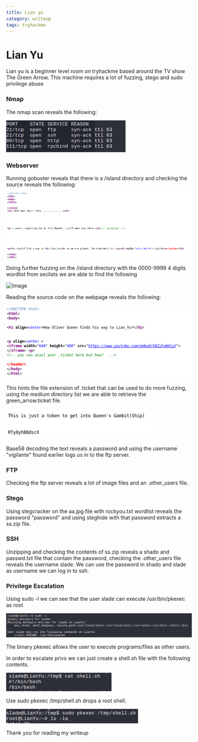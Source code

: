 ```yaml
---
title: Lian yu 
category: writeup
tags: tryhackme
---
```

# Lian Yu

Lian yu is a beginner level room on tryhackme based around the TV show The Green Arrow. 
This machine requires a lot of fuzzing, stego and sudo privilege abuse

### Nmap
 The nmap scan reveals the following:

 ![Image](/assets/img/lianyu/image1.png)

### Webserver
 Running gobuster reveals that there is a /island directory and checking the source reveals the following:

 ![Image](/assets/img/lianyu/image2.png)

 Doing further fuzzing on the /island directory with the 0000-9999 4 digits wordlist from seclists we are able to find the following 

 ![Image](https://raw.githubusercontent.com/n00bmasterr/blog/master/images/lianyu/image3.png)


 Reading the source code on the webpage reveals the following: 

  ![Image](/assets/img/lianyu/image4.png)

 This hints the file extension of .ticket that can be used to do more fuzzing, using the medium directory list we are able to retrieve the green_arrow.ticket file.

  ![Image](/assets/img/lianyu/image5.png)
 
 Base58 decoding the text reveals a password and using the username "vigilante" found earlier logs us in to the ftp server.

### FTP
 Checking the ftp server reveals a lot of image files and an .other_users file.

### Stego
 Using stegcracker on the aa.jpg file with rockyou.txt wordlist reveals the password "password" and using steghide with that password extracts a ss.zip file.

### SSH
 Unzipping and checking the contents of ss.zip reveals a shado and passwd.txt file that contain the password, checking the .other_users file reveals the username slade.
 We can use the password in shado and slade as username we can log in to ssh.

### Privilege Escalation
 Using sudo -l we can see that the user slade can execute /usr/bin/pkexec as root

  ![Image](/assets/img/lianyu/image6.png)

 The binary pkexec allows the user to execute programs/files as other users. 

 In order to escalate privs we can just create a shell.sh file with the following contents.

  ![Image](/assets/img/lianyu/image7.png)

 Use sudo pkexec /tmp/shell.sh drops a root shell.

  ![Image](/assets/img/lianyu/image8.png)


Thank you for reading my writeup

<script src="https://tryhackme.com/badge/13700"></script>
<script src="https://tryhackme.com/badge/37609"></script>
